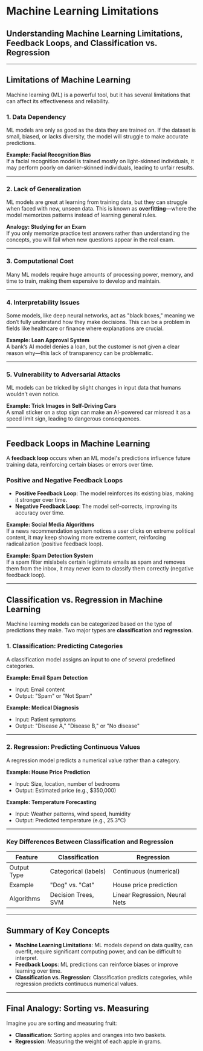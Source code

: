 # Machine Learning Limitations

## Understanding Machine Learning Limitations, Feedback Loops, and Classification vs. Regression

---

## Limitations of Machine Learning

Machine learning (ML) is a powerful tool, but it has several limitations that can affect its effectiveness and reliability.

### 1. **Data Dependency**

ML models are only as good as the data they are trained on. If the dataset is small, biased, or lacks diversity, the model will struggle to make accurate predictions.

**Example: Facial Recognition Bias**  
If a facial recognition model is trained mostly on light-skinned individuals, it may perform poorly on darker-skinned individuals, leading to unfair results.

---

### 2. **Lack of Generalization**

ML models are great at learning from training data, but they can struggle when faced with new, unseen data. This is known as **overfitting**—where the model memorizes patterns instead of learning general rules.

**Analogy: Studying for an Exam**  
If you only memorize practice test answers rather than understanding the concepts, you will fail when new questions appear in the real exam.

---

### 3. **Computational Cost**

Many ML models require huge amounts of processing power, memory, and time to train, making them expensive to develop and maintain.

---

### 4. **Interpretability Issues**

Some models, like deep neural networks, act as "black boxes," meaning we don’t fully understand how they make decisions. This can be a problem in fields like healthcare or finance where explanations are crucial.

**Example: Loan Approval System**  
A bank’s AI model denies a loan, but the customer is not given a clear reason why—this lack of transparency can be problematic.

---

### 5. **Vulnerability to Adversarial Attacks**

ML models can be tricked by slight changes in input data that humans wouldn’t even notice.

**Example: Trick Images in Self-Driving Cars**  
A small sticker on a stop sign can make an AI-powered car misread it as a speed limit sign, leading to dangerous consequences.

---

## Feedback Loops in Machine Learning

A **feedback loop** occurs when an ML model's predictions influence future training data, reinforcing certain biases or errors over time.

### Positive and Negative Feedback Loops

- **Positive Feedback Loop**: The model reinforces its existing bias, making it stronger over time.
- **Negative Feedback Loop**: The model self-corrects, improving its accuracy over time.

**Example: Social Media Algorithms**  
If a news recommendation system notices a user clicks on extreme political content, it may keep showing more extreme content, reinforcing radicalization (positive feedback loop).

**Example: Spam Detection System**  
If a spam filter mislabels certain legitimate emails as spam and removes them from the inbox, it may never learn to classify them correctly (negative feedback loop).

---

## Classification vs. Regression in Machine Learning

Machine learning models can be categorized based on the type of predictions they make. Two major types are **classification** and **regression**.

### 1. **Classification**: Predicting Categories

A classification model assigns an input to one of several predefined categories.

**Example: Email Spam Detection**
- Input: Email content
- Output: "Spam" or "Not Spam"

**Example: Medical Diagnosis**
- Input: Patient symptoms
- Output: "Disease A," "Disease B," or "No disease"

---

### 2. **Regression**: Predicting Continuous Values

A regression model predicts a numerical value rather than a category.

**Example: House Price Prediction**
- Input: Size, location, number of bedrooms
- Output: Estimated price (e.g., $350,000)

**Example: Temperature Forecasting**
- Input: Weather patterns, wind speed, humidity
- Output: Predicted temperature (e.g., 25.3°C)

---

### Key Differences Between Classification and Regression

| Feature         | Classification                  | Regression                      |
|----------------|----------------------------------|----------------------------------|
| Output Type     | Categorical (labels)             | Continuous (numerical)          |
| Example         | "Dog" vs. "Cat"                  | House price prediction           |
| Algorithms      | Decision Trees, SVM              | Linear Regression, Neural Nets  |

---

## Summary of Key Concepts

- **Machine Learning Limitations**: ML models depend on data quality, can overfit, require significant computing power, and can be difficult to interpret.
- **Feedback Loops**: ML predictions can reinforce biases or improve learning over time.
- **Classification vs. Regression**: Classification predicts categories, while regression predicts continuous numerical values.

---

## Final Analogy: Sorting vs. Measuring

Imagine you are sorting and measuring fruit:

- **Classification**: Sorting apples and oranges into two baskets.
- **Regression**: Measuring the weight of each apple in grams.
